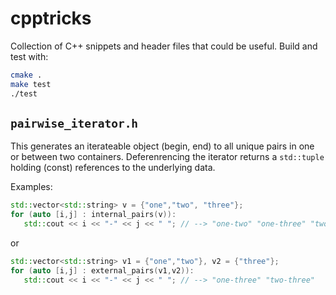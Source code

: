 # cpptricks

Collection of C++ snippets and header files that could be useful.
Build and test with:

~~~ bash
cmake .
make test
./test
~~~

## `pairwise_iterator.h`

This generates an iterateable object (begin, end) to all unique
pairs in one or between two containers. Deferenrencing the iterator
returns a `std::tuple` holding (const) references to the underlying
data.

Examples:

~~~ cpp
std::vector<std::string> v = {"one","two", "three"};
for (auto [i,j] : internal_pairs(v)):
   std::cout << i << "-" << j << " "; // --> "one-two" "one-three" "two-three"
~~~

or

~~~ cpp
std::vector<std::string> v1 = {"one","two"}, v2 = {"three"};
for (auto [i,j] : external_pairs(v1,v2)):
   std::cout << i << "-" << j << " "; // --> "one-three" "two-three"
~~~
